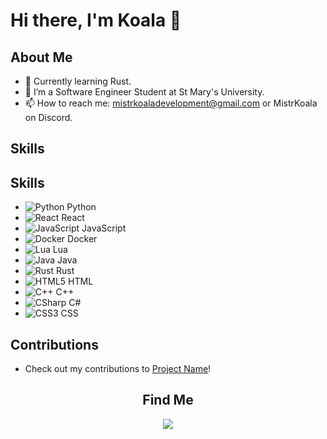 
# Hi there, I'm Koala 👋

## About Me
- 🌱 Currently learning Rust.
- 💼 I’m a Software Engineer Student at St Mary's University.
- 📫 How to reach me: mistrkoaladevelopment@gmail.com or MistrKoala on Discord.

## Skills
## Skills
- ![Python](https://upload.wikimedia.org/wikipedia/commons/c/c3/Python-logo-notext.svg) Python
- ![React](https://upload.wikimedia.org/wikipedia/commons/a/a7/React-icon.svg) React
- ![JavaScript](https://upload.wikimedia.org/wikipedia/commons/6/6c/JavaScript-logo.svg) JavaScript
- ![Docker](https://upload.wikimedia.org/wikipedia/commons/4/48/Docker.png) Docker
- ![Lua](https://upload.wikimedia.org/wikipedia/commons/3/30/Lua-Logo.svg) Lua
- ![Java](https://upload.wikimedia.org/wikipedia/en/3/30/Java_logo_and_wordmark.svg) Java
- ![Rust](https://upload.wikimedia.org/logo/rust-logo-512x512.png) Rust
- ![HTML5](https://upload.wikimedia.org/wikipedia/commons/6/61/HTML5_logo_and_wordmark.svg) HTML
- ![C++](https://upload.wikimedia.org/wikipedia/commons/1/18/ISO_C%2B%2B_Logo.svg) C++
- ![CSharp](https://upload.wikimedia.org/wikipedia/commons/4/4c/C_Sharp_logo.svg) C#
- ![CSS3](https://upload.wikimedia.org/wikipedia/commons/d/d5/CSS3_logo_and_wordmark.svg) CSS


## Contributions
- Check out my contributions to [Project Name](link)!



<h2 align="center">Find Me</h2>
 <p align="center">
    <a href="https://discord.gg/8HwggqPQ5u" alt="Koala Studios">
        <img src="https://img.shields.io/badge/Discord-7289DA?style=for-the-badge&logo=discord&logoColor=white">
    </a>

 </p>
